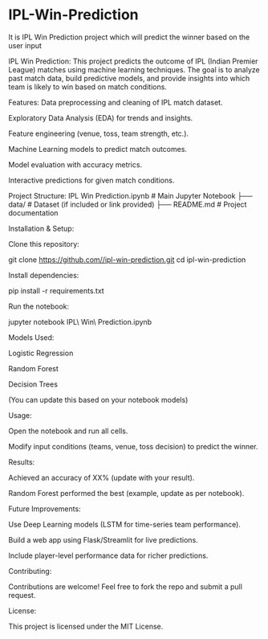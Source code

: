# IPL-Win-Prediction
It is IPL Win Prediction project which will predict the winner based on the user input

IPL Win Prediction:
This project predicts the outcome of IPL (Indian Premier League) matches using machine learning techniques. The goal is to analyze past match data, build predictive models, and provide insights into which team is likely to win based on match conditions.

Features:
Data preprocessing and cleaning of IPL match dataset.

Exploratory Data Analysis (EDA) for trends and insights.

Feature engineering (venue, toss, team strength, etc.).

Machine Learning models to predict match outcomes.

Model evaluation with accuracy metrics.

Interactive predictions for given match conditions.

Project Structure: IPL Win Prediction.ipynb # Main Jupyter Notebook ├── data/ # Dataset (if included or link provided) ├── README.md # Project documentation

Installation & Setup:

Clone this repository:

git clone https://github.com//ipl-win-prediction.git cd ipl-win-prediction

Install dependencies:

pip install -r requirements.txt

Run the notebook:

jupyter notebook IPL\ Win\ Prediction.ipynb

Models Used:

Logistic Regression

Random Forest

Decision Trees

(You can update this based on your notebook models)

Usage:

Open the notebook and run all cells.

Modify input conditions (teams, venue, toss decision) to predict the winner.

Results:

Achieved an accuracy of XX% (update with your result).

Random Forest performed the best (example, update as per notebook).

Future Improvements:

Use Deep Learning models (LSTM for time-series team performance).

Build a web app using Flask/Streamlit for live predictions.

Include player-level performance data for richer predictions.

Contributing:

Contributions are welcome! Feel free to fork the repo and submit a pull request.

License:

This project is licensed under the MIT License.


